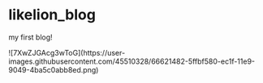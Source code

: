 # likelion_blog
my first blog!


<div>
![7XwZJGAcg3wToG](https://user-images.githubusercontent.com/45510328/66621482-5ffbf580-ec1f-11e9-9049-4ba5c0abb8ed.png)
</div>
